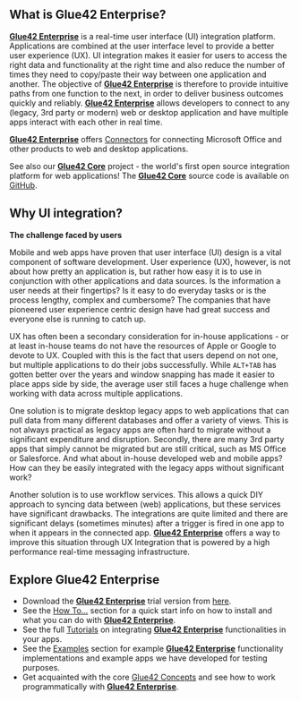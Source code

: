 ## What is Glue42 Enterprise?

[**Glue42 Enterprise**](https://glue42.com/enterprise/) is a real-time user interface (UI) integration platform. Applications are combined at the user interface level to provide a better user experience (UX). UI integration makes it easier for users to access the right data and functionality at the right time and also reduce the number of times they need to copy/paste their way between one application and another. The objective of [**Glue42 Enterprise**](https://glue42.com/enterprise/) is therefore to provide intuitive paths from one function to the next, in order to deliver business outcomes quickly and reliably. [**Glue42 Enterprise**](https://glue42.com/enterprise/) allows developers to connect to any (legacy, 3rd party or modern) web or desktop application and have multiple apps interact with each other in real time.

[**Glue42 Enterprise**](https://glue42.com/enterprise/) offers [Connectors](../../../connectors/general-overview/index.html) for connecting Microsoft Office and other products to web and desktop applications.

See also our [**Glue42 Core**](https://glue42.com/core/) project - the world's first open source integration platform for web applications! The [**Glue42 Core**](https://glue42.com/core/) source code is available on [GitHub](https://github.com/Glue42/core).

## Why UI integration?

**The challenge faced by users**

Mobile and web apps have proven that user interface (UI) design is a vital component of software development. User experience (UX), however, is not about how pretty an application is, but rather how easy it is to use in conjunction with other applications and data sources. Is the information a user needs at their fingertips? Is it easy to do everyday tasks or is the process lengthy, complex and cumbersome? The companies that have pioneered user experience centric design have had great success and everyone else is running to catch up.

UX has often been a secondary consideration for in-house applications - or at least in-house teams do not have the resources of Apple or Google to devote to UX. Coupled with this is the fact that users depend on not one, but multiple applications to do their jobs successfully. While `ALT+TAB` has gotten better over the years and window snapping has made it easier to place apps side by side, the average user still faces a huge challenge when working with data across multiple applications.

One solution is to migrate desktop legacy apps to web applications that can pull data from many different databases and offer a variety of views. This is not always practical as legacy apps are often hard to migrate without a significant expenditure and disruption. Secondly, there are many 3rd party apps that simply cannot be migrated but are still critical, such as MS Office or Salesforce. And what about in-house developed web and mobile apps? How can they be easily integrated with the legacy apps without significant work?

Another solution is to use workflow services. This allows a quick DIY approach to syncing data between (web) applications, but these services have significant drawbacks. The integrations are quite limited and there are significant delays (sometimes minutes) after a trigger is fired in one app to when it appears in the connected app. [**Glue42 Enterprise**](https://glue42.com/enterprise/) offers a way to improve this situation through UX Integration that is powered by a high performance real-time messaging infrastructure.

## Explore Glue42 Enterprise

- Download the [**Glue42 Enterprise**](https://glue42.com/enterprise/) trial version from [here](https://glue42.com/).
- See the [How To...](../../how-to/install/index.html) section for a quick start info on how to install and what you can do with [**Glue42 Enterprise**](https://glue42.com/enterprise/).
- See the full [Tutorials](../../../tutorials/javascript/index.html) on integrating [**Glue42 Enterprise**](https://glue42.com/enterprise/) functionalities in your apps.
- See the [Examples](../../../developers/examples/index.html) section for example [**Glue42 Enterprise**](https://glue42.com/enterprise/) functionality implementations and example apps we have developed for testing purposes.
- Get acquainted with the core [Glue42 Concepts](../../../glue42-concepts/glue42-toolbar/index.html) and see how to work programmatically with [**Glue42 Enterprise**](https://glue42.com/enterprise/). 